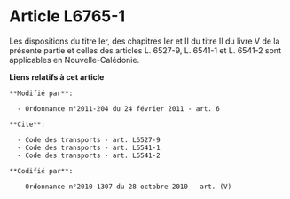 # Article L6765-1

Les dispositions du titre Ier, des chapitres Ier et II du titre II du livre V de la présente partie et celles des articles L.
6527-9, L. 6541-1 et L. 6541-2 sont applicables en Nouvelle-Calédonie.

**Liens relatifs à cet article**

	**Modifié par**:

	  - Ordonnance n°2011-204 du 24 février 2011 - art. 6

	**Cite**:

	  - Code des transports - art. L6527-9
	  - Code des transports - art. L6541-1
	  - Code des transports - art. L6541-2

	**Codifié par**:

	  - Ordonnance n°2010-1307 du 28 octobre 2010 - art. (V)
